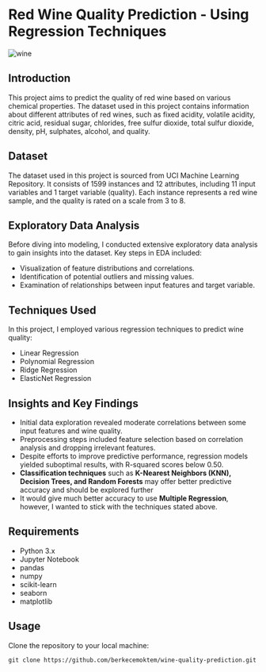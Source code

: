 # Red Wine Quality Prediction - Using Regression Techniques

![wine](https://github.com/berkecemoktem/Supervised-Machine-Learning-Regression-ML/assets/75270752/e9e13d75-3ffc-4052-964d-012a04ec4325)


## Introduction
This project aims to predict the quality of red wine based on various chemical properties. The dataset used in this project contains information about different attributes of red wines, such as fixed acidity, volatile acidity, citric acid, residual sugar, chlorides, free sulfur dioxide, total sulfur dioxide, density, pH, sulphates, alcohol, and quality.

## Dataset
The dataset used in this project is sourced from UCI Machine Learning Repository. It consists of 1599 instances and 12 attributes, including 11 input variables and 1 target variable (quality). Each instance represents a red wine sample, and the quality is rated on a scale from 3 to 8.

## Exploratory Data Analysis
Before diving into modeling, I conducted extensive exploratory data analysis to gain insights into the dataset. Key steps in EDA included:

* Visualization of feature distributions and correlations.
* Identification of potential outliers and missing values.
* Examination of relationships between input features and target variable.

## Techniques Used
In this project, I employed various regression techniques to predict wine quality:

* Linear Regression
* Polynomial Regression
* Ridge Regression
* ElasticNet Regression

## Insights and Key Findings
* Initial data exploration revealed moderate correlations between some input features and wine quality.
* Preprocessing steps included feature selection based on correlation analysis and dropping irrelevant features.
* Despite efforts to improve predictive performance, regression models yielded suboptimal results, with R-squared scores below 0.50.
* __Classification techniques__ such as __K-Nearest Neighbors (KNN), Decision Trees, and Random Forests__ may offer better predictive accuracy and should be explored further
* It would give much better accuracy to use __Multiple Regression__, however, I wanted to stick with the techniques stated above.

## Requirements
* Python 3.x
* Jupyter Notebook
* pandas
* numpy
* scikit-learn
* seaborn
* matplotlib

## Usage
Clone the repository to your local machine:

``` git clone https://github.com/berkecemoktem/wine-quality-prediction.git ```


